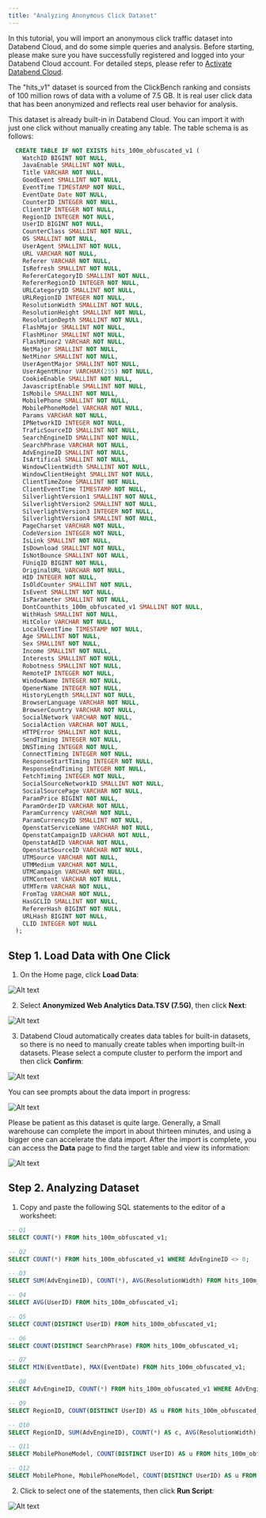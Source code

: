 ```yaml
---
title: "Analyzing Anonymous Click Dataset"
---
```


In this tutorial, you will import an anonymous click traffic dataset into Databend Cloud, and do some simple queries and analysis. Before starting, please make sure you have successfully registered and logged into your Databend Cloud account. For detailed steps, please refer to [Activate Databend Cloud](../../01-getting-started/01-new-account.md).

The "hits_v1" dataset is sourced from the ClickBench ranking and consists of 100 million rows of data with a volume of 7.5 GB. It is real user click data that has been anonymized and reflects real user behavior for analysis.

This dataset is already built-in in Databend Cloud. You can import it with just one click without manually creating any table. The table schema is as follows:

```sql
  CREATE TABLE IF NOT EXISTS hits_100m_obfuscated_v1 (
    WatchID BIGINT NOT NULL,
    JavaEnable SMALLINT NOT NULL,
    Title VARCHAR NOT NULL,
    GoodEvent SMALLINT NOT NULL,
    EventTime TIMESTAMP NOT NULL,
    EventDate Date NOT NULL,
    CounterID INTEGER NOT NULL,
    ClientIP INTEGER NOT NULL,
    RegionID INTEGER NOT NULL,
    UserID BIGINT NOT NULL,
    CounterClass SMALLINT NOT NULL,
    OS SMALLINT NOT NULL,
    UserAgent SMALLINT NOT NULL,
    URL VARCHAR NOT NULL,
    Referer VARCHAR NOT NULL,
    IsRefresh SMALLINT NOT NULL,
    RefererCategoryID SMALLINT NOT NULL,
    RefererRegionID INTEGER NOT NULL,
    URLCategoryID SMALLINT NOT NULL,
    URLRegionID INTEGER NOT NULL,
    ResolutionWidth SMALLINT NOT NULL,
    ResolutionHeight SMALLINT NOT NULL,
    ResolutionDepth SMALLINT NOT NULL,
    FlashMajor SMALLINT NOT NULL,
    FlashMinor SMALLINT NOT NULL,
    FlashMinor2 VARCHAR NOT NULL,
    NetMajor SMALLINT NOT NULL,
    NetMinor SMALLINT NOT NULL,
    UserAgentMajor SMALLINT NOT NULL,
    UserAgentMinor VARCHAR(255) NOT NULL,
    CookieEnable SMALLINT NOT NULL,
    JavascriptEnable SMALLINT NOT NULL,
    IsMobile SMALLINT NOT NULL,
    MobilePhone SMALLINT NOT NULL,
    MobilePhoneModel VARCHAR NOT NULL,
    Params VARCHAR NOT NULL,
    IPNetworkID INTEGER NOT NULL,
    TraficSourceID SMALLINT NOT NULL,
    SearchEngineID SMALLINT NOT NULL,
    SearchPhrase VARCHAR NOT NULL,
    AdvEngineID SMALLINT NOT NULL,
    IsArtifical SMALLINT NOT NULL,
    WindowClientWidth SMALLINT NOT NULL,
    WindowClientHeight SMALLINT NOT NULL,
    ClientTimeZone SMALLINT NOT NULL,
    ClientEventTime TIMESTAMP NOT NULL,
    SilverlightVersion1 SMALLINT NOT NULL,
    SilverlightVersion2 SMALLINT NOT NULL,
    SilverlightVersion3 INTEGER NOT NULL,
    SilverlightVersion4 SMALLINT NOT NULL,
    PageCharset VARCHAR NOT NULL,
    CodeVersion INTEGER NOT NULL,
    IsLink SMALLINT NOT NULL,
    IsDownload SMALLINT NOT NULL,
    IsNotBounce SMALLINT NOT NULL,
    FUniqID BIGINT NOT NULL,
    OriginalURL VARCHAR NOT NULL,
    HID INTEGER NOT NULL,
    IsOldCounter SMALLINT NOT NULL,
    IsEvent SMALLINT NOT NULL,
    IsParameter SMALLINT NOT NULL,
    DontCounthits_100m_obfuscated_v1 SMALLINT NOT NULL,
    WithHash SMALLINT NOT NULL,
    HitColor VARCHAR NOT NULL,
    LocalEventTime TIMESTAMP NOT NULL,
    Age SMALLINT NOT NULL,
    Sex SMALLINT NOT NULL,
    Income SMALLINT NOT NULL,
    Interests SMALLINT NOT NULL,
    Robotness SMALLINT NOT NULL,
    RemoteIP INTEGER NOT NULL,
    WindowName INTEGER NOT NULL,
    OpenerName INTEGER NOT NULL,
    HistoryLength SMALLINT NOT NULL,
    BrowserLanguage VARCHAR NOT NULL,
    BrowserCountry VARCHAR NOT NULL,
    SocialNetwork VARCHAR NOT NULL,
    SocialAction VARCHAR NOT NULL,
    HTTPError SMALLINT NOT NULL,
    SendTiming INTEGER NOT NULL,
    DNSTiming INTEGER NOT NULL,
    ConnectTiming INTEGER NOT NULL,
    ResponseStartTiming INTEGER NOT NULL,
    ResponseEndTiming INTEGER NOT NULL,
    FetchTiming INTEGER NOT NULL,
    SocialSourceNetworkID SMALLINT NOT NULL,
    SocialSourcePage VARCHAR NOT NULL,
    ParamPrice BIGINT NOT NULL,
    ParamOrderID VARCHAR NOT NULL,
    ParamCurrency VARCHAR NOT NULL,
    ParamCurrencyID SMALLINT NOT NULL,
    OpenstatServiceName VARCHAR NOT NULL,
    OpenstatCampaignID VARCHAR NOT NULL,
    OpenstatAdID VARCHAR NOT NULL,
    OpenstatSourceID VARCHAR NOT NULL,
    UTMSource VARCHAR NOT NULL,
    UTMMedium VARCHAR NOT NULL,
    UTMCampaign VARCHAR NOT NULL,
    UTMContent VARCHAR NOT NULL,
    UTMTerm VARCHAR NOT NULL,
    FromTag VARCHAR NOT NULL,
    HasGCLID SMALLINT NOT NULL,
    RefererHash BIGINT NOT NULL,
    URLHash BIGINT NOT NULL,
    CLID INTEGER NOT NULL
  );
```

## Step 1. Load Data with One Click

1. On the Home page, click **Load Data**:

![Alt text](@site/static/img/documents/getting-started/t1-2.png)

2. Select **Anonymized Web Analytics Data.TSV (7.5G)**, then click **Next**:

![Alt text](@site/static/img/documents/getting-started/t2-2.png)

3. Databend Cloud automatically creates data tables for built-in datasets, so there is no need to manually create tables when importing built-in datasets. Please select a compute cluster to perform the import and then click **Confirm**:

![Alt text](@site/static/img/documents/getting-started/t2-3.png)

You can see prompts about the data import in progress:

![Alt text](@site/static/img/documents/getting-started/t2-4.png)

Please be patient as this dataset is quite large. Generally, a Small warehouse can complete the import in about thirteen minutes, and using a bigger one can accelerate the data import. After the import is complete, you can access the **Data** page to find the target table and view its information:

![Alt text](@site/static/img/documents/getting-started/t2-5.png)

## Step 2. Analyzing Dataset

1. Copy and paste the following SQL statements to the editor of a worksheet:

```sql
-- Q1
SELECT COUNT(*) FROM hits_100m_obfuscated_v1;

-- Q2
SELECT COUNT(*) FROM hits_100m_obfuscated_v1 WHERE AdvEngineID <> 0;

-- Q3
SELECT SUM(AdvEngineID), COUNT(*), AVG(ResolutionWidth) FROM hits_100m_obfuscated_v1;

-- Q4
SELECT AVG(UserID) FROM hits_100m_obfuscated_v1;

-- Q5
SELECT COUNT(DISTINCT UserID) FROM hits_100m_obfuscated_v1;

-- Q6
SELECT COUNT(DISTINCT SearchPhrase) FROM hits_100m_obfuscated_v1;

-- Q7
SELECT MIN(EventDate), MAX(EventDate) FROM hits_100m_obfuscated_v1;

-- Q8
SELECT AdvEngineID, COUNT(*) FROM hits_100m_obfuscated_v1 WHERE AdvEngineID <> 0 GROUP BY AdvEngineID ORDER BY COUNT(*) DESC;

-- Q9
SELECT RegionID, COUNT(DISTINCT UserID) AS u FROM hits_100m_obfuscated_v1 GROUP BY RegionID ORDER BY u DESC LIMIT 10;

-- Q10
SELECT RegionID, SUM(AdvEngineID), COUNT(*) AS c, AVG(ResolutionWidth), COUNT(DISTINCT UserID) FROM hits_100m_obfuscated_v1 GROUP BY RegionID ORDER BY c DESC LIMIT 10;

-- Q11
SELECT MobilePhoneModel, COUNT(DISTINCT UserID) AS u FROM hits_100m_obfuscated_v1 WHERE MobilePhoneModel <> '' GROUP BY MobilePhoneModel ORDER BY u DESC LIMIT 10;

-- Q12
SELECT MobilePhone, MobilePhoneModel, COUNT(DISTINCT UserID) AS u FROM hits_100m_obfuscated_v1 WHERE MobilePhoneModel <> '' GROUP BY MobilePhone, MobilePhoneModel ORDER BY u DESC LIMIT 10;
```

2. Click to select one of the statements, then click **Run Script**:

![Alt text](@site/static/img/documents/getting-started/t2-6.png)